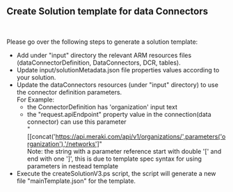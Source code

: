 <h2>Create Solution template for data Connectors</h2></br>

Please go over the following steps to generate a solution template:
- Add under "input" directory the relevant ARM resources files (dataConnectorDefinition, DataConnectors, DCR, tables).
- Update input/solutionMetadata.json file properties values according to your solution.
- Update the dataConnectors resources (under "input" directory) to use the connector definition parameters. </br>
For Example: 
   - the ConnectorDefinition has 'organization' input text
   - the "request.apiEndpoint" property value in the connection(data connector) can use this parameter </br>
   "[[concat('https://api.meraki.com/api/v1/organizations/',parameters('organization'),'/networks']" </br>
   Note: the string with a parameter reference start with double '[' and end with one ']', this is due to template spec syntax for using parameters in nestead template
- Execute the createSolutionV3.ps script, the script will generate a new file "mainTemplate.json" for the template.